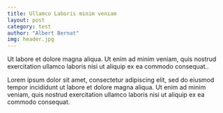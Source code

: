 ```yaml
---
title: Ullamco Laboris minim veniam
layout: post
category: test
author: "Albert Bernat"
img: header.jpg
---
```



<p>Ut labore et dolore magna aliqua. Ut enim ad minim veniam, quis nostrud exercitation ullamco laboris nisi ut aliquip ex ea commodo consequat..</p>
<p>Lorem ipsum dolor sit amet, consectetur adipiscing elit, sed do eiusmod tempor incididunt ut labore et dolore magna aliqua. Ut enim ad minim veniam, quis nostrud exercitation ullamco laboris nisi ut aliquip ex ea commodo consequat.</p>
